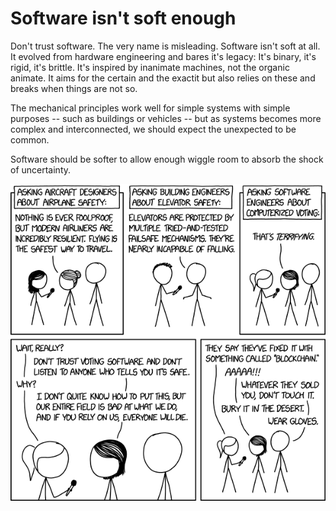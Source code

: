 
# Software isn't soft enough 

Don't trust software. 
The very name is misleading. Software isn't soft at all. 
It evolved from hardware engineering and bares it's legacy: 
It's binary, it's rigid, it's brittle. 
It's inspired by inanimate machines, not the organic animate. 
It aims for the certain and the exactit but also relies on these and breaks when things are not so. 

The mechanical principles work well for simple systems with simple purposes -- such as buildings or vehicles -- 
but as systems becomes more complex and interconnected, 
we should expect the unexpected to be common. 

Software should be softer to allow enough wiggle room to absorb the 
shock of uncertainty. 

![alt text](img/do_not_trust_software.png)
